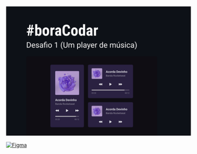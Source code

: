 ![Cover](./assets/challenge-01.png)


[![Figma](https://img.shields.io/badge/Material%20de%20Apoio-%23181717.svg?style=for-the-badge&logo=figma&logoColor=c6adff&color=0a090e)](https://www.figma.com/community/file/1195050524500542670)
